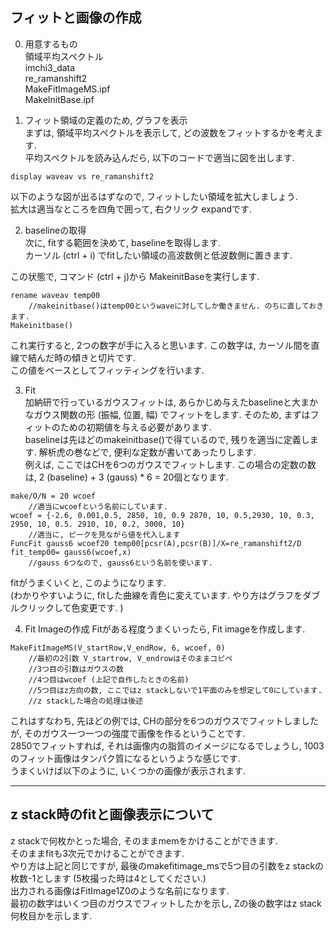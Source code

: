 ## フィットと画像の作成  

0. 用意するもの  
領域平均スペクトル  
imchi3_data  
re_ramanshift2  
MakeFitImageMS.ipf  
MakeInitBase.ipf  

1. フィット領域の定義のため, グラフを表示  
まずは, 領域平均スペクトルを表示して, どの波数をフィットするかを考えます.  
平均スペクトルを読み込んだら, 以下のコードで適当に図を出します.  
```Igor
display waveav vs re_ramanshift2
```
以下のような図が出るはずなので, フィットしたい領域を拡大しましょう.  
拡大は適当なところを四角で囲って, 右クリック expandです.   

2. baselineの取得  
次に, fitする範囲を決めて, baselineを取得します.  
カーソル (ctrl + i) でfitしたい領域の高波数側と低波数側に置きます.  

この状態で, コマンド (ctrl + j)から MakeinitBaseを実行します.  
```Igor
rename waveav temp00
	//makeinitbase()はtemp00というwaveに対してしか働きません. のちに直しておきます. 
Makeinitbase()
```
これ実行すると, 2つの数字が手に入ると思います. この数字は, カーソル間を直線で結んだ時の傾きと切片です.  
この値をベースとしてフィッティングを行います.  

3. Fit   
加納研で行っているガウスフィットは, あらかじめ与えたbaselineと大まかなガウス関数の形 (振幅, 位置, 幅) でフィットをします. そのため, まずはフィットのための初期値を与える必要があります.  
baselineは先ほどのmakeinitbase()で得ているので, 残りを適当に定義します. 解析虎の巻などで, 便利な定数が書いてあったりします.  
例えば, ここではCHを6つのガウスでフィットします. この場合の定数の数は, 2 (baseline) + 3 (gauss) * 6 = 20個となります.  
```Igor
make/O/N = 20 wcoef
	//適当にwcoefという名前にしています. 
wcoef = {-2.6, 0.001,0.5, 2850, 10, 0.9 2870, 10, 0.5,2930, 10, 0.3, 2950, 10, 0.5. 2910, 10, 0.2, 3000, 10}  
	//適当に, ピークを見ながら値を代入します
FuncFit gauss6 wcoef20 temp00[pcsr(A),pcsr(B)]/X=re_ramanshift2/D
fit_temp00= gauss6(wcoef,x)
	//gauss 6つなので, gauss6という名前を使います. 
```
fitがうまくいくと, このようになります.  
(わかりやすいように, fitした曲線を青色に変えています. やり方はグラフをダブルクリックして色変更です. )

4. Fit Imageの作成
Fitがある程度うまくいったら, Fit imageを作成します.  
```Igor
MakeFitImageMS(V_startRow,V_endRow, 6, wcoef, 0)
	//最初の2引数 V_startrow, V_endrowはそのままコピペ
	//3つ目の引数はガウスの数
	//4つ目はwcoef (上記で自作したときの名前)
	//5つ目はz方向の数, ここではz stackしないで1平面のみを想定して0にしています. 
	//z stackした場合の処理は後述
```
これはすなわち, 先ほどの例では, CHの部分を6つのガウスでフィットしましたが, そのガウス一つ一つの強度で画像を作るということです.  
2850でフィットすれば, それは画像内の脂質のイメージになるでしょうし, 1003のフィット画像はタンパク質になるというような感じです.  
うまくいけば以下のように, いくつかの画像が表示されます.  

----

## z stack時のfitと画像表示について  
z stackで何枚かとった場合, そのままmemをかけることができます.  
そのままfitも3次元でかけることができます.  
やり方は上記と同じですが, 最後のmakefitimage_msで5つ目の引数をz stackの枚数-1とします (5枚撮った時は4としてください.)  
出力される画像はFitImage1Z0のような名前になります.  
最初の数字はいくつ目のガウスでフィットしたかを示し, Zの後の数字はz stack何枚目かを示します. 　